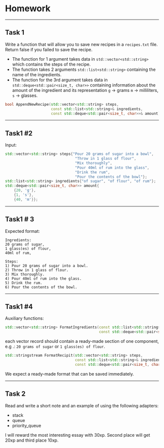 <!-- .slide: data-background="#111111" -->

# Homework

___

## Task 1

Write a function that will allow you to save new recipes in a `recipes.txt` file. Return false if you failed to save the recipe.
<!-- .element: class="fragment fade-in" -->

* <!-- .element: class="fragment fade-in" --> The function for 1 argument takes data in <code>std::vector&lt;std::string&gt;</code> which contains the steps of the recipe.
* <!-- .element: class="fragment fade-in" --> The function takes 2 arguments <code>std::list&lt;std::string&gt;</code> containing the name of the ingredients.
* <!-- .element: class="fragment fade-in" --> The function for the 3rd argument takes data in <code>std::deque&lt;std::pair&lt;size_t, char&gt;&gt;</code> containing information about the amount of the ingredient and its representation <code>g</code> -> grams <code>m</code> -> milliliters, <code>s</code> -> glasses.

```C++
bool AppendNewRecipe(std::vector<std::string> steps,
                     const std::list<std::string>& ingredients,
                     const std::deque<std::pair<size_t, char>>& amount);
```
<!-- .element: class="fragment fade-in" -->

___

## Task1 #2

Input:
<!-- .element: class="fragment fade-in" -->

```C++
std::vector<std::string> steps{"Pour 20 grams of sugar into a bowl",
                                "Throw in 1 glass of flour",
                                "Mix thoroughly",
                                "Pour 40ml of rum into the glass",
                                "Drink the rum",
                                "Pour the contents of the bowl"};
std::list<std::string> ingredients{"of sugar", "of flour", "of rum"};
std::deque<std::pair<size_t, char>> amount{
    {20, 'g'},
    {1, 's'},
    {40, 'm'}};
```
<!-- .element: class="fragment fade-in" -->

___

## Task1 # 3

Expected format:
<!-- .element: class="fragment fade-in" -->

```note
Ingredients:
20 grams of sugar,
1 glass(es) of flour,
40ml of rum,

Steps:
1) Pour 20 grams of sugar into a bowl.
2) Throw in 1 glass of flour.
3) Mix thoroughly.
4) Pour 40ml of rum into the glass.
5) Drink the rum.
6) Pour the contents of the bowl.
```
<!-- .element: class="fragment fade-in" -->
___
<!-- .slide: style="font-size: 0.9em" -->

## Task1 #4

Auxiliary functions:
<!-- .element: class="fragment fade-in" -->

```C++
std::vector<std::string> FormatIngredients(const std::list<std::string>& ingredients,
                                           const std::deque<std::pair<size_t, char>>& amount);
```
<!-- .element: class="fragment fade-in" -->

each vector record should contain a ready-made section of one component, e.g .: `20 grams of sugar` or `1 glass(es) of flour`.
<!-- .element: class="fragment fade-in" -->

```C++
std::stringstream FormatRecipit(std::vector<std::string> steps,
                                const std::list<std::string>& ingredients,
                                const std::deque<std::pair<size_t, char>>& amount);
```
<!-- .element: class="fragment fade-in" -->

We expect a ready-made format that can be saved immediately.
<!-- .element: class="fragment fade-in" -->

___

## Task 2

Read and write a short note and an example of using the following adapters:
<!-- .element: class="fragment fade-in" -->

* <!-- .element: class="fragment fade-in" --> stack
* <!-- .element: class="fragment fade-in" --> queue
* <!-- .element: class="fragment fade-in" --> priority_queue

I will reward the most interesting essay with 30xp. Second place will get 20xp and third place 10xp.
<!-- .element: class="fragment fade-in" -->
